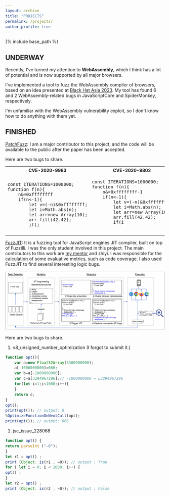 ```yaml
---
layout: archive
title: "PROJECTS"
permalink: /projects/
author_profile: true
---
```


{% include base_path %}


## UNDERWAY

Recently, I've turned my attention to **WebAssembly**, which I think has a lot of potential and is now supported by all major browsers.

I've implemented a tool to fuzz the WebAssembly compiler of browsers, based on an idea presented at [Black Hat Asia 2023](https://www.blackhat.com/asia-23/briefings/schedule/#attacking-the-webassembly-compiler-of-webkit-30926). 
My tool has found 6 and 2 WebAssembly-related bugs in JavaScriptCore and SpiderMonkey, respectively.

I'm unfamiliar with the WebAssembly vulnerability exploit, so I don't know how to do anything with them yet. 

## FINISHED

[PatchFuzz](https://github.com/marckwei/patchFuzz): I am a major contributor to this project, and the code will be available to the public after the paper has been accepted.

Here are two bugs to share.

<table>
<tr>
<th>CVE-2020-9983</th>
<th>CVE-2020-9802</th>
</tr>
<tr>
<td>
<pre>
const ITERATIONS=1000000;
function f(n){
	n&=0xffffffff
	if(n<-1){
		let v=(-n)&0xffffffff;
		let i=Math.abs(n);
		let arr=new Array(10);
		arr.fill(42.42);
		if(i<arr.length){
			return arr[i];
		}
	}
}
for(let i=0;i<ITERATIONS;i++){
	let isLastIteration=
		i==ITERATIONS-1;
	let n=-(i%10);
	if(isLastIteration){
		n=-2147483648;
	}
	f(n);
}
</pre>
</td>
<td>

<pre>
const ITERATIONS=1000000;
function f(n){
	n&=0xffffffff-1
	if(n<-1){
		let v=(-n)&0xffffffff;
		let i=Math.abs(n);
		let arr=new Array(10);
		arr.fill(42.42);
		if(i<arr.length){
			return arr[i];
		}
	}
}
for(let i=0;i<ITERATIONS;i++){
	let isLastIteration=
		i==ITERATIONS-1;
	let n=-(i%10);
	if(isLastIteration){
		n=-2147483648;
	}
	f(n);
}
</pre>

</td>
</tr>
</table>


[FuzzJIT](https://github.com/SpaceNaN/fuzzjit): It is a fuzzing tool for JavaScript engines JIT compiler, built on top of Fuzzilli. I was the only student involved in this project. The main contributors to this work are [my mentor](https://zhunki.github.io/index.html) and zhiyi. I was responsible for the calculation of some evaluative metrics, such as code coverage. I also used FuzzJIT to find several interesting logic bugs.


![The workflow of FuzzJIT.](/images/fuzzjit_workflow.png)

Here are two bugs to share.

1. v8_unsigned_number_optimization (I forgot to submit it.)
```javascript
function opt(){
	var a=new Float32Array(3300000000);
	a[-1000000000]=666;
	var b=a[-1000000000];
	var c=a[3294967296];// -1000000000 = u3294967296
	for(let i=1;i<1000;i++){
	}
	return c;
}
opt();
print(opt()); // output: 0
%OptimizeFunctionOnNextCall(opt);
print(opt()); // output: 666
```
1. jsc_issue_228068
```javascript
function opt() {
return parseInt ("−0");
}
let r1 = opt() ;
print (Object. is(r1 , −0)); // output : True
for ( let i = 0; i < 1000; i++) {
opt() ;
}
let r2 = opt() ;
print (Object. is(r2 , −0)); // output : False
```